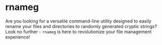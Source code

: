 # rnameg

Are you looking for a versatile command-line utility designed to easily rename
your files and directories to randomly generated cryptic strings? Look no
further - `rnameg` is here to revolutionize your file management experience!
